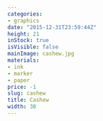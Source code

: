 ```yaml
---
categories:
- graphics
date: "2015-12-31T23:59:44Z"
height: 21
inStock: true
isVisible: false
mainImage: cashew.jpg
materials:
- ink
- marker
- paper
price: -1
slug: cashew
title: Cashew
width: 30
---
```


